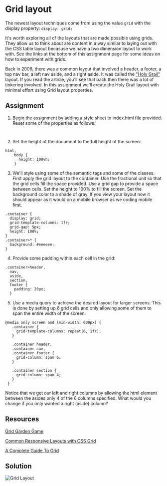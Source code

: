 
# Grid layout

The newest layout techniques come from using the value `grid` with the display property:
`display: grid;`

It's worth exploring all of the layouts that are made possible using grids. They allow us to think about are content in a way similar to laying out with the CSS table layout becasuse we have a two dimension layout to work with.   See the links at the bottom of this assignment page for some ideas on how to experiment with grids.    

Back in 2006,  there was a common layout that involved a header, a footer, a top nav bar, a left nav aside, and a right aside.  It was called the ["Holy Grail"](https://alistapart.com/article/holygrail) layout.  If you read the article, you'll see that back then there was a lot of tinkering involved.  In this assignment we'll create the Holy Grail layout with minimal effort using Grid layout properties.

## Assignment  

1. Begin the assignment by adding a style sheet to index.html file provided.  Reset some of the properties as follows:
```
 
```
2. Set the height of the document to the full height of the screen:
```
html,
    body {
      height: 100vh;
    }
```
3. We'll style using some of the semantic tags and some of the classes.  First apply the grid layout to the container.  Use the fractional unit so that the grid cells fill the space provided. Use a grid gap to provide a space between cells. Set the height to 100% to fill the screen.  Set the background color to a shade of gray.  If you view your layout now it should appear as it would on a mobile browser as we coding mobile first.
```
.container {
  display: grid;
  grid-template-columns: 1fr;
  grid-gap: 5px;
  height: 100%;
}
.container>* {
  background: #eeeeee;
}
```
4. Provide some padding within each cell in the grid:
```
.container>header,
  nav,
  aside,
  section,
  footer {
    padding: 20px;
  }
```
5. Use a media query to achieve the desired layout for larger screens.  This is done by setting up 6 grid cells and only allowing some of them to span the entire width of the screen:
 ```
 @media only screen and (min-width: 600px) {
    .container {
      grid-template-columns: repeat(6, 1fr);
    }

    .container header,
    .container nav,
    .container footer {
      grid-column: span 6;
    }

    .container section {
      grid-column: span 4;
    }
  }
```  
Notice that we get our left and right columns by allowing the html element between the asides only 4 of the 6 columns specified.  What would you change if you only wanted a right (aside) column?



## Resources
[Grid Garden Game](https://cssgridgarden.com/)  

[Common Responsive Layouts with CSS Grid](https://medium.com/samsung-internet-dev/common-responsive-layouts-with-css-grid-and-some-without-245a862f48df)  

[A Complete Guide To Grid](https://css-tricks.com/snippets/css/complete-guide-grid/)

## Solution

![Grid Layout](images/grid-holy-grail.png)
